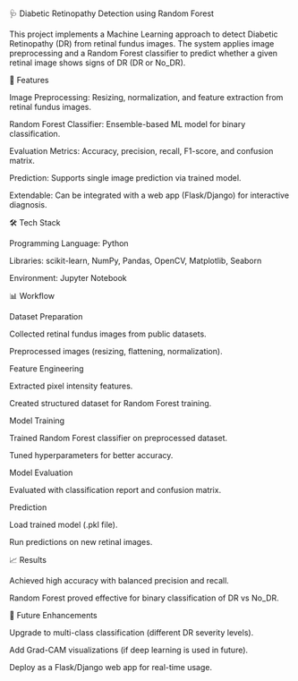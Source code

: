 🩺 Diabetic Retinopathy Detection using Random Forest

This project implements a Machine Learning approach to detect Diabetic Retinopathy (DR) from retinal fundus images. The system applies image preprocessing and a Random Forest classifier to predict whether a given retinal image shows signs of DR (DR or No_DR).

🚀 Features

Image Preprocessing: Resizing, normalization, and feature extraction from retinal fundus images.

Random Forest Classifier: Ensemble-based ML model for binary classification.

Evaluation Metrics: Accuracy, precision, recall, F1-score, and confusion matrix.

Prediction: Supports single image prediction via trained model.

Extendable: Can be integrated with a web app (Flask/Django) for interactive diagnosis.

🛠️ Tech Stack

Programming Language: Python

Libraries: scikit-learn, NumPy, Pandas, OpenCV, Matplotlib, Seaborn

Environment: Jupyter Notebook

📊 Workflow

Dataset Preparation

Collected retinal fundus images from public datasets.

Preprocessed images (resizing, flattening, normalization).

Feature Engineering

Extracted pixel intensity features.

Created structured dataset for Random Forest training.

Model Training

Trained Random Forest classifier on preprocessed dataset.

Tuned hyperparameters for better accuracy.

Model Evaluation

Evaluated with classification report and confusion matrix.

Prediction

Load trained model (.pkl file).

Run predictions on new retinal images.

📈 Results

Achieved high accuracy with balanced precision and recall.

Random Forest proved effective for binary classification of DR vs No_DR.

🔮 Future Enhancements

Upgrade to multi-class classification (different DR severity levels).

Add Grad-CAM visualizations (if deep learning is used in future).

Deploy as a Flask/Django web app for real-time usage.
